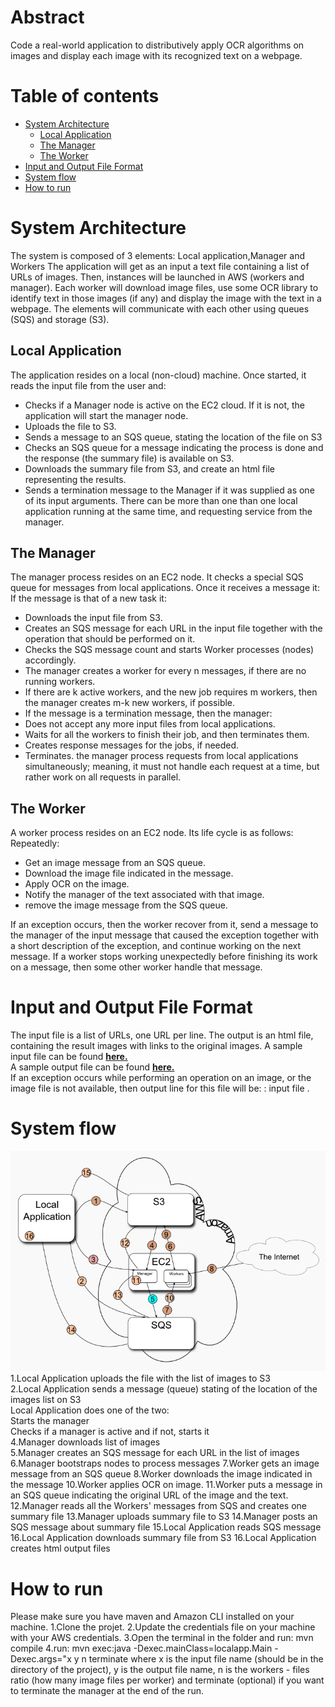 # Abstract
Code a real-world application to distributively apply OCR algorithms on images and display each 
image with its recognized text on a webpage.

# Table of contents
<!--ts-->
   * [System Architecture](#System-Architecture)
        * [Local Application](#Local-Application)
        * [The Manager](#manager)
        * [The Worker](#worker)
   * [Input and Output File Format ](#Input-and-Output-File-Format)  
   * [System flow ](#system-flow)  
   * [How to run](#How-to-run)
<!--te-->

System Architecture
=========
The system is composed of 3 elements: Local application,Manager and Workers
 The application will get as an input a text file containing a list of URLs of images. Then, instances will be launched in  AWS (workers and manager). Each worker will download image files, use some OCR library to identify text in those images (if any) and  display the image with the text in a webpage.
 The elements will communicate with each other using queues (SQS) and storage (S3).

## Local Application
The application resides on a local (non-cloud) machine. Once started, it reads the input file from the user and:
 * Checks if a Manager node is active on the EC2 cloud. If it is not, the application will start the manager node.
 * Uploads the file to S3.
 * Sends a message to an SQS queue, stating the location of the file on S3
 * Checks an SQS queue for a message indicating the process is done and the response (the summary file) is available on S3.
 * Downloads the summary file from S3, and create an html file representing the results.
 * Sends a termination message to the Manager if it was supplied as one of its input arguments.
 There can be more than one than one local application running at the same time, and requesting service from the manager.

## The Manager
The manager process resides on an EC2 node. It checks a special SQS queue for messages from local applications.
 Once it receives a message it:
 If the message is that of a new task it:
* Downloads the input file from S3.
* Creates an SQS message for each URL in the input file together with the operation that should be performed on it.
* Checks the SQS message count and starts Worker processes (nodes) accordingly.
* The manager creates a worker for every n messages, if there are no running workers.
* If there are k active workers, and the new job requires m workers, then the manager creates m-k new workers, if possible.
* If the message is a termination message, then the manager:
* Does not accept any more input files from local applications.
* Waits for all the workers to finish their job, and then terminates them.
* Creates response messages for the jobs, if needed.
* Terminates. 
 the manager process requests from local applications simultaneously; meaning, it must not handle each request at a time,  but rather work on all requests in parallel.


 ## The Worker
 A worker process resides on an EC2 node. Its life cycle is as follows:
 Repeatedly: 
* Get an image message from an SQS queue.
* Download the image file indicated in the message.
* Apply OCR on the image.
* Notify the manager of the text associated with that image.
* remove the image message from the SQS queue. 
 
 If an exception occurs, then the worker recover from it, send a message to the manager of the input message that caused the exception together with a short description of the exception, and continue working on the next message. 
If a worker stops working unexpectedly before finishing its work on a message, then some other worker handle that message.
 

Input and Output File Format
=========
The input file is a list of URLs, one URL per line.
 The output is an html file, containing the result images with links to the original images.
 A sample input file can be found [**here.**](https://s3.amazonaws.com/dsp132/text.images.txt)<br>
 A sample output file can be found [**here.**](https://s3.amazonaws.com/dsp132/text.images.html)<br>
If an exception occurs while performing an operation on an image, or the image file is not available,
 then output line for this file will be: : input file <a short description of the exception>. 
 
System flow
=========

 <img src="./img/pipeline.png"><br/>
 1.Local Application uploads the file with the list of images to S3<br/>
 2.Local Application sends a message (queue) stating of the location of the images list on S3 <br/>
 Local Application does one of the two: <br/>
 Starts the manager <br/>
 Checks if a manager is active and if not, starts it <br/>
 4.Manager downloads list of images <br/>
 5.Manager creates an SQS message for each URL in the list of images 
 6.Manager bootstraps nodes to process messages 
 7.Worker gets an image message from an SQS queue 
 8.Worker downloads the image indicated in the message 
 10.Worker applies OCR on image. 
 11.Worker puts a message in an SQS queue indicating the original URL of the image and the text. 
 12.Manager reads all the Workers' messages from SQS and creates one summary file 
 13.Manager uploads summary file to S3 
 14.Manager posts an SQS message about summary file 
 15.Local Application reads SQS message 
 16.Local Application downloads summary file from S3 
 16.Local Application creates html output files 
 
How to run
=========
Please make sure you have maven and Amazon CLI installed on your machine.
 1.Clone the projet.
2.Update the credentials file on your machine with your AWS credentials.
 3.Open the terminal in the folder and run: mvn compile
 4.run: mvn exec:java -Dexec.mainClass=localapp.Main -Dexec.args="x y n terminate 
 where x is the input file name (should be in the directory of the project),
  y is the output file name, n is the workers - files ratio (how many image files per worker) 
  and terminate (optional) if you want to terminate the manager at the end of the run.


